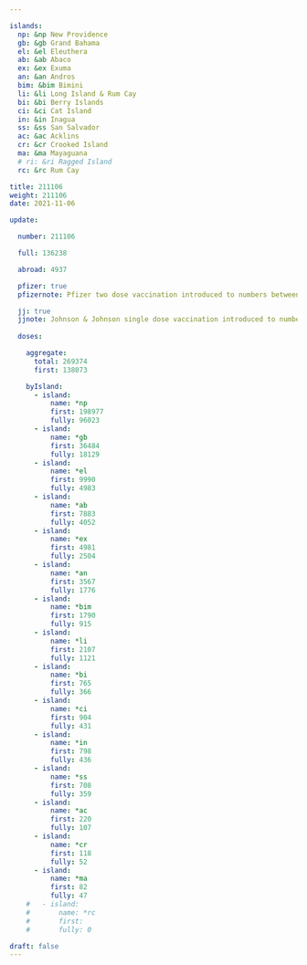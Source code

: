 ```yaml
---

islands:
  np: &np New Providence
  gb: &gb Grand Bahama
  el: &el Eleuthera
  ab: &ab Abaco
  ex: &ex Exuma
  an: &an Andros
  bim: &bim Bimini
  li: &li Long Island & Rum Cay
  bi: &bi Berry Islands
  ci: &ci Cat Island
  in: &in Inagua
  ss: &ss San Salvador
  ac: &ac Acklins
  cr: &cr Crooked Island
  ma: &ma Mayaguana
  # ri: &ri Ragged Island
  rc: &rc Rum Cay

title: 211106
weight: 211106
date: 2021-11-06

update:

  number: 211106

  full: 136238

  abroad: 4937

  pfizer: true
  pfizernote: Pfizer two dose vaccination introduced to numbers between Saturday, Aug 07, 2021 and  Saturday, Aug 14, 2021 period.

  jj: true
  jjnote: Johnson & Johnson single dose vaccination introduced to numbers between Sat, Sep 4, 2021 and Fri, Sep 10, 2021 period.
  
  doses:

    aggregate:
      total: 269374
      first: 138073

    byIsland:
      - island:
          name: *np
          first: 198977
          fully: 96023
      - island:
          name: *gb
          first: 36484
          fully: 18129
      - island:
          name: *el
          first: 9990
          fully: 4983
      - island:
          name: *ab
          first: 7883
          fully: 4052
      - island:
          name: *ex
          first: 4981
          fully: 2504
      - island:
          name: *an
          first: 3567
          fully: 1776
      - island:
          name: *bim
          first: 1790
          fully: 915
      - island:
          name: *li
          first: 2107
          fully: 1121
      - island:
          name: *bi
          first: 765
          fully: 366
      - island:
          name: *ci
          first: 904
          fully: 431
      - island:
          name: *in
          first: 798
          fully: 436
      - island:
          name: *ss
          first: 708
          fully: 359
      - island:
          name: *ac
          first: 220
          fully: 107
      - island:
          name: *cr
          first: 118
          fully: 52
      - island:
          name: *ma
          first: 82
          fully: 47
    #   - island:
    #       name: *rc
    #       first: 
    #       fully: 0 

draft: false
---
```



